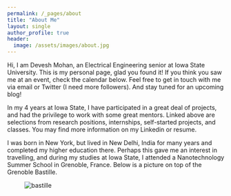 ```yaml
---
permalink: /_pages/about
title: "About Me"
layout: single
author_profile: true
header:
  image: /assets/images/about.jpg
---
```

Hi, I am Devesh Mohan, an Electrical Engineering senior at Iowa State University. This is my personal page, glad you found it! If you think you saw me at an event, check the calendar below. Feel free to get in touch with me via email or Twitter (I need more followers). And stay tuned for an upcoming blog!

In my 4 years at Iowa State, I have participated in a great deal of projects, and had the privilege to work with some great mentors. Linked above are selections from research positions, internships, self-started projects, and classes. You may find more information on my Linkedin or resume.

I was born in New York, but lived in New Delhi, India for many years and completed my higher education there. Perhaps this gave me an interest in travelling, and during my studies at Iowa State, I attended a Nanotechnology Summer School in Grenoble, France. Below is a picture on top of the Grenoble Bastille.

<figure>
  <img src="{{ '/assets/images/header.jpg' | absolute_url }}" alt="bastille">
</figure>
